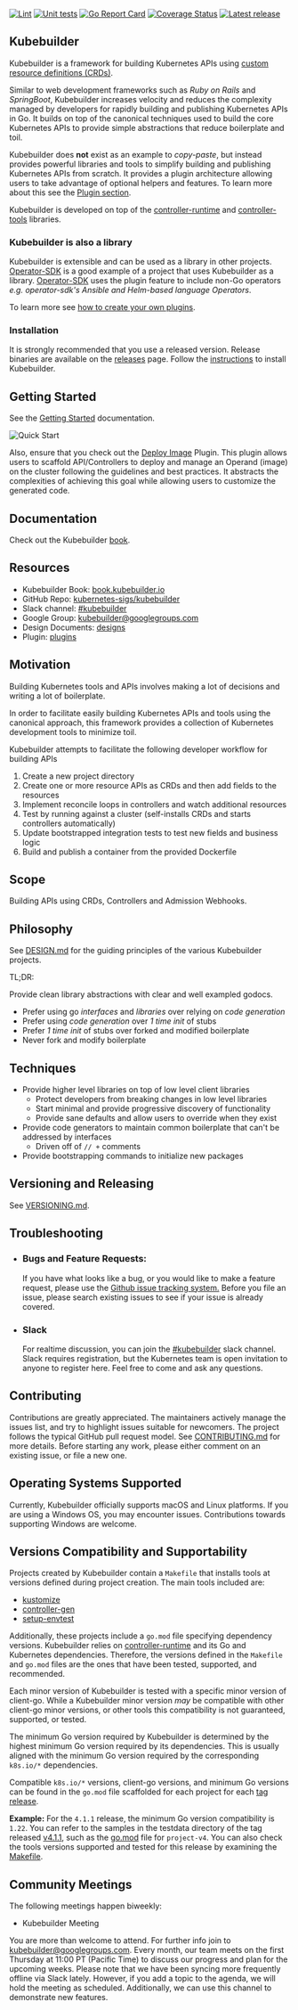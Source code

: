 [![Lint](https://github.com/kubernetes-sigs/kubebuilder/actions/workflows/lint.yml/badge.svg)](https://github.com/kubernetes-sigs/kubebuilder/actions/workflows/lint.yml)
[![Unit tests](https://github.com/kubernetes-sigs/kubebuilder/actions/workflows/unit-tests.yml/badge.svg)](https://github.com/kubernetes-sigs/kubebuilder/actions/workflows/unit-tests.yml)
[![Go Report Card](https://goreportcard.com/badge/sigs.k8s.io/kubebuilder)](https://goreportcard.com/report/sigs.k8s.io/kubebuilder)
[![Coverage Status](https://coveralls.io/repos/github/kubernetes-sigs/kubebuilder/badge.svg?branch=master)](https://coveralls.io/github/kubernetes-sigs/kubebuilder?branch=master)
[![Latest release](https://badgen.net/github/release/kubernetes-sigs/kubebuilder)](https://github.com/kubernetes-sigs/kubebuilder/releases)

## Kubebuilder

Kubebuilder is a framework for building Kubernetes APIs using [custom resource definitions (CRDs)](https://kubernetes.io/docs/tasks/access-kubernetes-api/extend-api-custom-resource-definitions).

Similar to web development frameworks such as *Ruby on Rails* and *SpringBoot*,
Kubebuilder increases velocity and reduces the complexity managed by
developers for rapidly building and publishing Kubernetes APIs in Go.
It builds on top of the canonical techniques used to build the core Kubernetes APIs to provide simple abstractions that reduce boilerplate and toil.

Kubebuilder does **not** exist as an example to *copy-paste*, but instead provides powerful libraries and tools
to simplify building and publishing Kubernetes APIs from scratch. It
provides a plugin architecture allowing users to take advantage of optional helpers
and features. To learn more about this see the [Plugin section][plugin-section].

Kubebuilder is developed on top of the [controller-runtime][controller-runtime] and [controller-tools][controller-tools] libraries.

### Kubebuilder is also a library

Kubebuilder is extensible and can be used as a library in other projects.
[Operator-SDK][operator-sdk] is a good example of a project that uses Kubebuilder as a library.
[Operator-SDK][operator-sdk] uses the plugin feature to include non-Go operators _e.g. operator-sdk's Ansible and Helm-based language Operators_.

To learn more see [how to create your own plugins][your-own-plugins].

### Installation

It is strongly recommended that you use a released version. Release binaries are available on the [releases](https://github.com/kubernetes-sigs/kubebuilder/releases) page.
Follow the [instructions](https://book.kubebuilder.io/quick-start.html#installation) to install Kubebuilder.

## Getting Started

See the [Getting Started](https://book.kubebuilder.io/quick-start.html) documentation.

![Quick Start](docs/gif/kb-demo.v3.11.1.svg)

Also, ensure that you check out the [Deploy Image](./docs/book/src/plugins/available/deploy-image-plugin-v1-alpha.md)
Plugin. This plugin allows users to scaffold API/Controllers to deploy and manage an
Operand (image) on the cluster following the guidelines and best practices. It abstracts the
complexities of achieving this goal while allowing users to customize the generated code.

## Documentation

Check out the Kubebuilder [book](https://book.kubebuilder.io).

## Resources

- Kubebuilder Book: [book.kubebuilder.io](https://book.kubebuilder.io)
- GitHub Repo: [kubernetes-sigs/kubebuilder](https://github.com/kubernetes-sigs/kubebuilder)
- Slack channel: [#kubebuilder](https://kubernetes.slack.com/messages/#kubebuilder)
- Google Group: [kubebuilder@googlegroups.com](https://groups.google.com/forum/#!forum/kubebuilder)
- Design Documents: [designs](designs/)
- Plugin: [plugins][plugin-section]

## Motivation

Building Kubernetes tools and APIs involves making a lot of decisions and writing a lot of boilerplate.

In order to facilitate easily building Kubernetes APIs and tools using the canonical approach, this framework
provides a collection of Kubernetes development tools to minimize toil.

Kubebuilder attempts to facilitate the following developer workflow for building APIs

1. Create a new project directory
2. Create one or more resource APIs as CRDs and then add fields to the resources
3. Implement reconcile loops in controllers and watch additional resources
4. Test by running against a cluster (self-installs CRDs and starts controllers automatically)
5. Update bootstrapped integration tests to test new fields and business logic
6. Build and publish a container from the provided Dockerfile

## Scope

Building APIs using CRDs, Controllers and Admission Webhooks.

## Philosophy

See [DESIGN.md](DESIGN.md) for the guiding principles of the various Kubebuilder projects.

TL;DR:

Provide clean library abstractions with clear and well exampled godocs.

- Prefer using go *interfaces* and *libraries* over relying on *code generation*
- Prefer using *code generation* over *1 time init* of stubs
- Prefer *1 time init* of stubs over forked and modified boilerplate
- Never fork and modify boilerplate

## Techniques

- Provide higher level libraries on top of low level client libraries
  - Protect developers from breaking changes in low level libraries
  - Start minimal and provide progressive discovery of functionality
  - Provide sane defaults and allow users to override when they exist
- Provide code generators to maintain common boilerplate that can't be addressed by interfaces
  - Driven off of `// +` comments
- Provide bootstrapping commands to initialize new packages

## Versioning and Releasing

See [VERSIONING.md](VERSIONING.md).

## Troubleshooting

- ### Bugs and Feature Requests:
  If you have what looks like a bug, or you would like to make a feature request, please use the [Github issue tracking system.](https://github.com/kubernetes-sigs/kubebuilder/issues)
Before you file an issue, please search existing issues to see if your issue is already covered.

- ### Slack
  For realtime discussion,  you can join the [#kubebuilder](https://slack.k8s.io/#kubebuilder) slack channel. Slack requires registration, but the Kubernetes team is open invitation to anyone to register here. Feel free to come and ask any questions.

## Contributing

Contributions are greatly appreciated. The maintainers actively manage the issues list, and try to highlight issues suitable for newcomers.
The project follows the typical GitHub pull request model. See [CONTRIBUTING.md](CONTRIBUTING.md) for more details.
Before starting any work, please either comment on an existing issue, or file a new one.

## Operating Systems Supported

Currently, Kubebuilder officially supports macOS and Linux platforms. If you are using a Windows OS, you may encounter issues.
Contributions towards supporting Windows are welcome.

## Versions Compatibility and Supportability

Projects created by Kubebuilder contain a `Makefile` that installs tools at versions defined during project creation. The main tools included are:

- [kustomize](https://github.com/kubernetes-sigs/kustomize)
- [controller-gen](https://github.com/kubernetes-sigs/controller-tools)
- [setup-envtest](https://github.com/kubernetes-sigs/controller-runtime/tree/main/tools/setup-envtest)

Additionally, these projects include a `go.mod` file specifying dependency versions.
Kubebuilder relies on [controller-runtime](https://github.com/kubernetes-sigs/controller-runtime) and its Go and Kubernetes dependencies.
Therefore, the versions defined in the `Makefile` and `go.mod` files are the ones that have been tested, supported, and recommended.

Each minor version of Kubebuilder is tested with a specific minor version of client-go.
While a Kubebuilder minor version *may* be compatible with other client-go minor versions,
or other tools this compatibility is not guaranteed, supported, or tested.

The minimum Go version required by Kubebuilder is determined by the highest minimum
Go version required by its dependencies. This is usually aligned with the minimum
Go version required by the corresponding `k8s.io/*` dependencies.

Compatible `k8s.io/*` versions, client-go versions, and minimum Go versions can be found in the `go.mod`
file scaffolded for each project for each [tag release](https://github.com/kubernetes-sigs/kubebuilder/tags).

**Example:** For the `4.1.1` release, the minimum Go version compatibility is `1.22`.
You can refer to the samples in the testdata directory of the tag released [v4.1.1](https://github.com/kubernetes-sigs/kubebuilder/tree/v4.1.1/testdata),
such as the [go.mod](https://github.com/kubernetes-sigs/kubebuilder/blob/v4.1.1/testdata/project-v4/go.mod#L3) file for `project-v4`. You can also check the tools versions supported and
tested for this release by examining the [Makefile](https://github.com/kubernetes-sigs/kubebuilder/blob/v4.1.1/testdata/project-v4/Makefile#L160-L165).

## Community Meetings

The following meetings happen biweekly:

- Kubebuilder Meeting

You are more than welcome to attend. For further info join to [kubebuilder@googlegroups.com](https://groups.google.com/g/kubebuilder).
Every month, our team meets on the first Thursday at 11:00 PT (Pacific Time) to discuss our progress and plan for the upcoming weeks.
Please note that we have been syncing more frequently offline via Slack lately. However, if you add a topic to the agenda, we will hold the meeting as scheduled.
Additionally, we can use this channel to demonstrate new features.

[operator-sdk]: https://github.com/operator-framework/operator-sdk
[plugin-section]: https://book.kubebuilder.io/plugins/plugins.html
[controller-runtime]: https://github.com/kubernetes-sigs/controller-runtime
[your-own-plugins]: https://book.kubebuilder.io/plugins/extending
[controller-tools]: https://github.com/kubernetes-sigs/controller-tools
